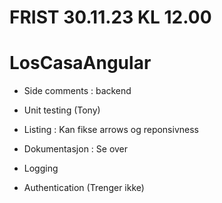 # FRIST 30.11.23 KL 12.00
# LosCasaAngular 

- Side comments : backend
- Unit testing (Tony)
- Listing : Kan fikse arrows og reponsivness
- Dokumentasjon : Se over
- Logging
  
- Authentication  (Trenger ikke)

